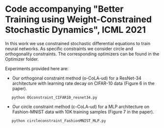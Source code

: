# Code accompanying "Better Training using Weight-Constrained Stochastic Dynamics", ICML 2021

In this work we use constrained stochastic differential equations to train neural networks.
As specific constraints we consider circle and orthogonality constraints.
The corresponding optimizers can be found in the Optimizer folder.

Experiments provided here are:

- Our orthogonal constraint method (o-CoLA-ud) for a ResNet-34 architecture with learning rate decay on CIFAR-10 data (Figure 6 in the paper).
 
 ```
    python OGconstraint_CIFAR10_resnet34.py
 ```
- Our circle constraint method (c-CoLA-ud) for a MLP architecture on Fashion-MNIST data with 10K training samples (Figure 7 in the paper).
```
   python circleconstraint_FashionMNIST_MLP.py
```

